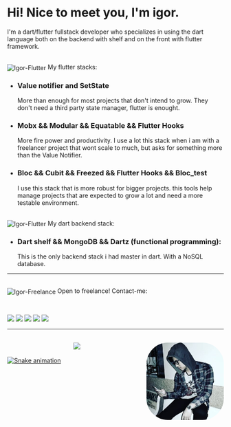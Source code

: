 # Hi! Nice to meet you, I'm igor.

I'm a dart/flutter fullstack developer who specializes 
in using the dart language both on the backend with
shelf and on the front with flutter framework. 

<div style="display: inline_block"><br>
  <img align="center" alt="Igor-Flutter" height="27" width="40" src="https://cdn.jsdelivr.net/gh/devicons/devicon/icons/flutter/flutter-original.svg"> My flutter stacks:
 
 - ### Value notifier and SetState
      More than enough for most projects that don't intend to grow. They don't need a third party state manager, flutter is enought.
  
 - ### Mobx && Modular && Equatable && Flutter Hooks
      More fire power and productivity. I use a lot this stack when i am with a freelancer project that wont scale to much, but asks for something more than the Value Notifier.
 
 - ### Bloc && Cubit && Freezed && Flutter Hooks && Bloc_test
      I use this stack that is more robust for bigger projects. this tools help manage projects that are expected to grow a lot and need a more testable environment.

<div style="display: inline_block"><br>
  <img align="center" alt="Igor-Flutter" height="27" width="40" src="https://cdn.jsdelivr.net/gh/devicons/devicon/icons/dart/dart-original.svg"> My dart backend stack:

 - ### Dart shelf && MongoDB && Dartz (functional programming):
      This is the only backend stack i had master in dart. With a NoSQL database.
 
---

<div>
<div style="display: inline_block"><br>
  <img align="center" alt="Igor-Freelance" height="33" width="40" src="https://media.geeksforgeeks.org/wp-content/uploads/20210128150852/bird-300x241.png">   Open to freelance! Contact-me:
  
&nbsp;

<a href="https://www.linkedin.com/in/igor-miranda-souza-224a28208/" target="_blank"><img src="https://img.shields.io/badge/-LinkedIn-%230077B5?style=for-the-badge&logo=linkedin&logoColor=white" target="_blank"></a>
  <a href = "mailto:igor_midev@outlook.com"><img src="https://img.shields.io/badge/Microsoft_Outlook-0078D4?style=for-the-badge&logo=microsoft-outlook&logoColor=white" target="_blank"></a>
  <a href="https://www.facebook.com/igor.mirandasouza.9" target="_blank"><img src="https://img.shields.io/badge/Facebook-1877F2?style=for-the-badge&logo=facebook&logoColor=white" target="_blank"></a>
  <a href="https://wa.me/5521967103488" target="_blank"><img src="https://img.shields.io/badge/WhatsApp-25D366?style=for-the-badge&logo=whatsapp&logoColor=white" target="_blank"></a>
  <a href="https://instagram.com/igor_misouza" target="_blank"><img src="https://img.shields.io/badge/-Instagram-%23E4405F?style=for-the-badge&logo=instagram&logoColor=white" target="_blank"></a>
</div>

---

<div style="display: inline_block"><br>
<img align="right" alt="Igor-pic" height="180" style="border-radius:50px;" src="https://raw.githubusercontent.com/igormidev/igormidev/main/103675132_295652188129964_7673321093869081766_n.jpg">
</div>

<div align="center">
  <a href="https://github.com/igormidev"> 
  <img height="180em" src="https://github-readme-stats.vercel.app/api?username=igormidev&show_icons=true&theme=dark&include_all_commits=true&count_private=true"/>
</div>

![Snake animation](https://github.com/igormidev/igormidev/blob/output/github-contribution-grid-snake.svg)
